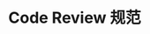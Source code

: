 <!--
 * @Author: md-chen
 * @Date: 2020-12-25 16:00:55
 * @LastEditTime: 2020-12-25 16:01:21
 * @LastEditors: Please set LastEditors
 * @Description: In User Settings Edit
 * @FilePath: /study/docs/notes/codeReview.md
-->
# Code Review 规范
